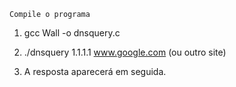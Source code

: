 ```Compile o programa```

1. gcc Wall -o <nomedoprograma> dnsquery.c
2. ./dnsquery 1.1.1.1 www.google.com (ou outro site)

3. A resposta aparecerá em seguida.
